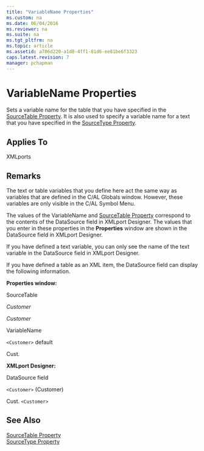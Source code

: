 ```yaml
---
title: "VariableName Properties"
ms.custom: na
ms.date: 06/04/2016
ms.reviewer: na
ms.suite: na
ms.tgt_pltfrm: na
ms.topic: article
ms.assetid: a706d220-a1d8-4ff1-81d6-ee81be6f3323
caps.latest.revision: 7
manager: pchapman
---
```

# VariableName Properties
Sets a variable name for the table that you have specified in the [SourceTable Property](../dynamics-nav/SourceTable-Property.md). It is also used to specify a variable name for a text that you have specified in the [SourceType Property](../dynamics-nav/SourceType-Property.md).  
  
## Applies To  
 XMLports  
  
## Remarks  
 The text or table variables that you define here act the same way as variables that are defined in the C\/AL Globals window. However, these variables are only visible in the C\/AL Symbol Menu.  
  
 The values of the VariableName and [SourceTable Property](../dynamics-nav/SourceTable-Property.md) correspond to the contents of the DataSource field in XMLport Designer. The values that you enter in these properties in the **Properties** window are shown in the DataSource field in XMLport Designer.  
  
 If you have defined a text variable, you can only see the name of the text variable in the DataSource field in XMLport Designer.  
  
 If you have defined a table as an XML item, the DataSource field can display the following information.  
  
 **Properties window:**  
  
 SourceTable  
  
 *Customer*  
  
 *Customer*  
  
 VariableName  
  
 `<Customer>` default  
  
 Cust.  
  
 **XMLport Designer:**  
  
 DataSource field  
  
 `<Customer>` \(Customer\)  
  
 Cust. `<Customer>`  
  
## See Also  
 [SourceTable Property](../dynamics-nav/SourceTable-Property.md)   
 [SourceType Property](../dynamics-nav/SourceType-Property.md)